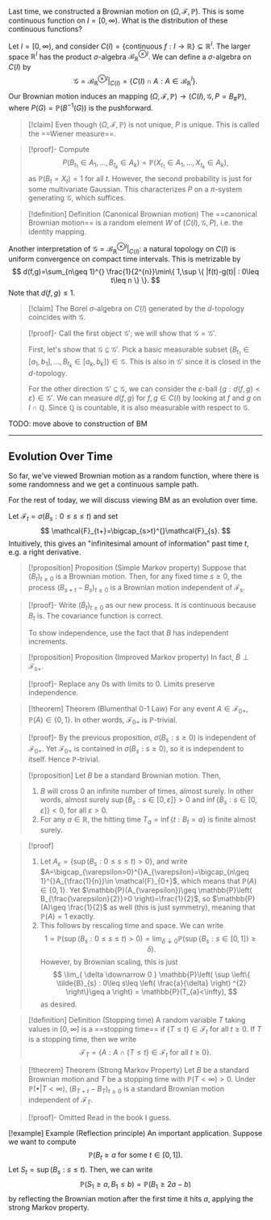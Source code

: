 Last time, we constructed a Brownian motion on $(\Omega,\mathcal{F},\mathbb{P})$. This is some continuous function on $I=[0,\infty)$. What is the distribution of these continuous functions?

Let $I=[0,\infty)$, and consider $C(I)=\{ \text{continuous }f:I\to \mathbb{R} \}\subseteq \mathbb{R}^{I}$. The larger space $\mathbb{R}^{I}$ has the product $\sigma$-algebra $\mathcal{B}_{\mathbb{R}}^{\otimes I}$. We can define a $\sigma$-algebra on $C(I)$ by
$$
\mathcal{G}=\mathcal{B}_{\mathbb{R}}^{\otimes I}|_{C(I)}=\{ C(I)\cap A : A\in \mathcal{B}_{\mathbb{R}}^{I} \}.
$$
Our Brownian motion induces an mapping $(\Omega,\mathcal{F},\mathbb{P})\to(C(I),\mathcal{G},P=B_{\#}\mathbb{P})$, where $P(G)=\mathbb{P}(B^{-1}(G))$ is the pushforward.

> [!claim]
> Even though $(\Omega,\mathcal{F},\mathbb{P})$ is not unique, $P$ is unique. This is called the ==Wiener measure==.

> [!proof]-
> Compute
> $$
> P(B_{t_{1}}\in A_{1},\dots,B_{t_{k}}\in A_{k})=\mathbb{P}(X_{t_{1}}\in A_{1},\dots,X_{t_{k}}\in A_{k}),
> $$
> as $\mathbb{P}(B_{t}=X_{t})=1$ for all $t$. However, the second probability is just for some multivariate Gaussian. This characterizes $P$ on a $\pi$-system generating $\mathcal{G}$, which suffices.

> [!definition] Definition (Canonical Brownian motion)
> The ==canonical Brownian motion== is a random element $W$ of $(C(I),\mathcal{G},P)$, i.e. the identity mapping.

Another interpretation of $\mathcal{G}=\mathcal{B}_{\mathbb{R}}^{\otimes I}|_{C(I)}$: a natural topology on $C(I)$ is uniform convergence on compact time intervals. This is metrizable by
$$
d(f,g)=\sum_{n\geq 1}^{} \frac{1}{2^{n}}\min\{ 1,\sup \{ |f(t)-g(t)| : 0\leq t\leq n \} \}.
$$
Note that $d(f,g)\leq 1$.

> [!claim]
> The Borel $\sigma$-algebra on $C(I)$ generated by the $d$-topology coincides with $\mathcal{G}$.

> [!proof]-
> Call the first object $\mathcal{G}'$; we will show that $\mathcal{G}=\mathcal{G}'$. 
> 
> First, let's show that $\mathcal{G}\subseteq \mathcal{G}'$. Pick a basic measurable subset $\{ B_{t_{1}}\in[a_{1},b_{1}],\dots,B_{t_{k}}\in[a_{k},b_{k}] \}\in \mathcal{G}$. This is also in $\mathcal{G}'$ since it is closed in the $d$-topology.
> 
> For the other direction $\mathcal{G}'\subseteq \mathcal{G}$, we can consider the $\varepsilon$-ball $\{ g : d(f,g)<\varepsilon \}\in \mathcal{G}'$. We can measure $d(f,g)$ for $f,g\in C(I)$ by looking at $f$ and $g$ on $I\cap \mathbb{Q}$. Since $\mathbb{Q}$ is countable, it is also measurable with respect to $\mathcal{G}$.

TODO: move above to construction of BM

---

## Evolution Over Time

So far, we've viewed Brownian motion as a random function, where there is some randomness and we get a continuous sample path.

For the rest of today, we will discuss viewing BM as an evolution over time.

Let $\mathcal{F}_{t}=\sigma(B_{s}:0\leq s\leq t)$ and set
$$
\mathcal{F}_{t+}=\bigcap_{s>t}^{}\mathcal{F}_{s}.
$$
Intuitively, this gives an "infinitesimal amount of information" past time $t$, e.g. a right derivative.

> [!proposition] Proposition (Simple Markov property)
> Suppose that $(B_{t})_{t\geq 0}$ is a Brownian motion. Then, for any fixed time $s\geq 0$, the process $(B_{s+t}-B_{s})_{t\geq 0}$ is a Brownian motion independent of $\mathcal{F}_{s}$.

> [!proof]-
> Write $(\tilde{B}_{t})_{t\geq 0}$ as our new process. It is continuous because $B_{t}$ is. The covariance function is correct.
> 
> To show independence, use the fact that $B$ has independent increments.

> [!proposition] Proposition (Improved Markov property)
> In fact, $\tilde{B}\perp \mathcal{F}_{s+}$.

> [!proof]-
> Replace any $0$s with limits to $0$. Limits preserve independence.

> [!theorem] Theorem (Blumenthal $0$-$1$ Law)
> For any event $A\in \mathcal{F}_{0+}$, $\mathbb{P}(A)\in \{ 0,1 \}$. In other words, $\mathcal{F}_{0+}$ is $\mathbb{P}$-trivial.

> [!proof]-
> By the previous proposition, $\sigma(B_{s}: s\geq 0)$ is independent of $\mathcal{F}_{0+}$. Yet $\mathcal{F}_{0+}$ is contained in $\sigma(B_{s}: s\geq 0)$, so it is independent to itself. Hence $\mathbb{P}$-trivial.

> [!proposition]
> Let $B$ be a standard Brownian motion. Then,
> 
> 1. $B$ will cross $0$ an infinite number of times, almost surely. In other words, almost surely $\sup \{ B_{s} : s \in[0,\varepsilon] \}>0$ and $\inf \{ B_{s} : s \in[0,\varepsilon] \}<0$, for all $\varepsilon>0$.
> 2. For any $a\in \mathbb{R}$, the hitting time $T_{a}=\inf\{ t : B_{t}=a \}$ is finite almost surely.

> [!proof]
> 1. Let $A_{\varepsilon}=\{ \sup(B_{s}:0\leq s\leq t)>0 \}$, and write $A=\bigcap_{\varepsilon>0}^{}A_{\varepsilon}=\bigcap_{n\geq 1}^{}A_{\frac{1}{n}}\in \mathcal{F}_{0+}$, which means that $\mathbb{P}(A)\in \{ 0,1 \}$. Yet $\mathbb{P}(A_{\varepsilon})\geq \mathbb{P}\left( B_{\frac{\varepsilon}{2}}>0 \right)=\frac{1}{2}$, so $\mathbb{P}(A)\geq \frac{1}{2}$ as well (this is just symmetry), meaning that $\mathbb{P}(A)=1$ exactly.
> 2. This follows by rescaling time and space. We can write
> $$
> 1=\mathbb{P}(\sup(B_{s}:0\leq s\leq t)>0)=\lim_{ \delta \downarrow 0 }\mathbb{P}(\sup \{ B_{s}: s \in[0,1] \}\geq \delta). 
> $$
> However, by Brownian scaling, this is just
> $$
> \lim_{ \delta \downarrow 0 } \mathbb{P}\left( \sup \left\{  \tilde{B}_{s} : 0\leq s\leq \left( \frac{a}{\delta} \right) ^{2}  \right\}\geq a \right) = \mathbb{P}(T_{a}<\infty),
> $$
> as desired.

> [!definition] Definition (Stopping time)
> A random variable $T$ taking values in $[0,\infty]$ is a ==stopping time== if $\{ T\leq t \}\in \mathcal{F}_{t}$ for all $t\geq 0$. If $T$ is a stopping time, then we write
> $$
> \mathcal{F}_{T}=\{ A : A\cap \{ T\leq t \}\in \mathcal{F}_{t}\text{ for all }t\geq 0  \}.
> $$

> [!theorem] Theorem (Strong Markov Property)
> Let $B$ be a standard Brownian motion and $T$ be a stopping time with $\mathbb{P}(T<\infty)>0$. Under $\mathbb{P}(\bullet | T<\infty)$, $(B_{T+t}-B_{T})_{t\geq 0}$ is a standard Brownian motion independent of $\mathcal{F}_{T}$.

> [!proof]- Omitted
> Read in the book I guess.

[!example] Example (Reflection principle)
An important application. Suppose we want to compute
$$
\mathbb{P}(B_{t}\geq a\text{ for some }t\in[0,1]).
$$
Let $S_{t}=\sup(B_{s}: s\leq t)$. Then, we can write
$$
\mathbb{P}(S_{1}\geq a,B_{1}\leq b)=\mathbb{P}(B_{1}\geq 2a-b)
$$
by reflecting the Brownian motion after the first time it hits $a$, applying the strong Markov property.



